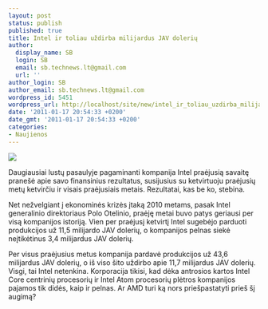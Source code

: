 ```yaml
---
layout: post
status: publish
published: true
title: Intel ir toliau uždirba milijardus JAV dolerių
author:
  display_name: SB
  login: SB
  email: sb.technews.lt@gmail.com
  url: ''
author_login: SB
author_email: sb.technews.lt@gmail.com
wordpress_id: 5451
wordpress_url: http://localhost/site/new/intel_ir_toliau_uzdirba_milijardus_jav_doleriu/
date: '2011-01-17 20:54:33 +0200'
date_gmt: '2011-01-17 20:54:33 +0200'
categories:
- Naujienos
---
```

<div class="imgright"><img src="http://www.ipix.lt/images/75236840.jpg"  /></div>
<p>Daugiausiai lustų pasaulyje pagaminanti kompanija Intel praėjusią savaitę pranešė apie savo finansinius rezultatus, susijusius su ketvirtuoju praėjusių metų ketvirčiu ir visais praėjusiais metais. Rezultatai, kas be ko, stebina.</p>
<p>Net nežvelgiant į ekonominės krizės įtaką 2010 metams, pasak Intel generalinio direktoriaus Polo Otelinio, praėję metai buvo patys geriausi per visą kompanijos istoriją. Vien per praėjusį ketvirtį Intel sugebėjo parduoti produkcijos už 11,5 milijardo JAV dolerių, o kompanijos pelnas siekė neįtikėtinus 3,4 milijardus JAV dolerių.</p>
<p>Per visus praėjusius metus kompanija pardavė produkcijos už 43,6 milijardus JAV dolerių, o iš viso šito uždirbo apie 11,7 milijardus JAV dolerių. Visgi, tai Intel netenkina. Korporacija tikisi, kad dėka antrosios kartos Intel Core centrinių procesorių ir Intel Atom procesorių plėtros kompanijos pajamos tik didės, kaip ir pelnas. Ar AMD turi ką nors priešpastatyti prieš šį augimą?<br /></p>
